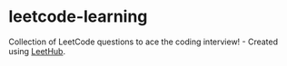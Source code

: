 # leetcode-learning
Collection of LeetCode questions to ace the coding interview! - Created using [LeetHub](https://github.com/QasimWani/LeetHub).
